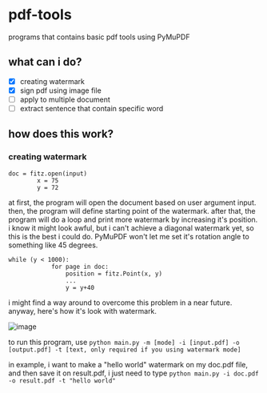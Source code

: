 # pdf-tools
programs that contains basic pdf tools using PyMuPDF
## what can i do?
- [x] creating watermark
- [x] sign pdf using image file
- [ ] apply to multiple document
- [ ] extract sentence that contain specific word
## how does this work?
### creating watermark
```
doc = fitz.open(input) 
        x = 75
        y = 72
```
at first, the program will open the document based on user argument input. then, the program will define starting point of the watermark. after that, the program will do a loop and print more watermark by increasing it's position. i know it might look awful, but i can't achieve a diagonal watermark yet, so this is the best i could do. PyMuPDF won't let me set it's rotation angle to something like 45 degrees.
```
while (y < 1000):
            for page in doc:
                position = fitz.Point(x, y)
                ...
                y = y+40
```
i might find a way around to overcome this problem in a near future. anyway, here's how it's look with watermark.

![image](https://github.com/yogarn/pdf-tools/assets/144443155/3c3ccefa-107c-4457-bc43-57ad8214d9c6)

to run this program, use ```python main.py -m [mode] -i [input.pdf] -o [output.pdf] -t [text, only required if you using watermark mode]```

in example, i want to make a "hello world" watermark on my doc.pdf file, and then save it on result.pdf, i just need to type ```python main.py -i doc.pdf -o result.pdf -t "hello world"```
